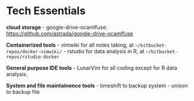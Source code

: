 # Tech Essentials

**cloud storage**
    - google-drive-ocamlfuse: https://github.com/astrada/google-drive-ocamlfuse

**Containerized tools**
    - vimwiki for all notes taking, at `~/bitbucket-repos/docker-vimwiki/`
    - rstudio for data analysis in R, at `~/bitbucket-repos/rstudio-docker`

**General purpose IDE tools**
    - LunarVim for all coding except for R data analysis.

**System and file maintainence tools**
    - timeshift to backup system
    - unison to backup file
